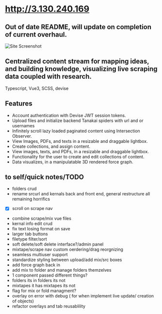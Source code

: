 # http://3.130.240.169

## Out of date README, will update on completion of current overhaul.  

![Site Screenshot](https://crystal-hair.nyc3.cdn.digitaloceanspaces.com/sitedemo.gif)

## Centralized content stream for mapping ideas, and building knowledge, visualizing live scraping data coupled with research.

Typescript, Vue3, SCSS, devise

## Features

- Account authentication with Devise JWT session tokens.
- Upload files and initialize backend Tanakai spiders with url and or usernames
- Infinitely scroll lazy loaded paginated content using Intersection Observer.
- View Images, PDFs, and texts in a resizable and draggable lightbox.
- Create collections, and assign content.
- View images, texts, and PDFs, in a resizable and draggable lightbox.
- Functionality for the user to create and edit collections of content.
- Data visualizes, in a manipulatable 3D rendered force graph.

## to self/quick notes/TODO

- folders crud
- rename srcurl and kernals back and front end, general restructure all remaining horrifics
- [X] scroll on scrape nav
- combine scrape/mix vue files
- kernal info edit crud
- fix text losing format on save
- larger tab buttons
- filetype filter/sort
- soft delete/soft delete interface?/admin panel
- mixtape/scrape nav custom oerdering/drag reorgnizing
- seamless multiuser support
- standardize styling between upload/add mix/src boxes
- add force graph back in
- add mix to folder and manage folders themzelves
- 1 component passed different things?
- folders its in folders its not
- mixtapes it has mixtapes its not
- flag for mix or fold managment?
- overlay on error with debug ( for when implement live update/ creation of objects)
- refactor overlays and tab reusablility
